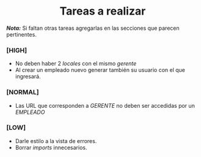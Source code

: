 <div align="center">
  <h1>Tareas a realizar</h1>
</div>

___Nota:___ Si faltan otras tareas agregarlas en las secciones que parecen pertinentes.

### **[HIGH]**
+ No deben haber 2 _locales_ con el mismo _gerente_
+ Al crear un empleado nuevo generar también su usuario con el que ingresará.


### **[NORMAL]**
+ Las URL que corresponden a _GERENTE_ no deben ser accedidas por un _EMPLEADO_


### **[LOW]**
+ Darle estilo a la vista de errores.
+ Borrar _imports_ innecesarios.
